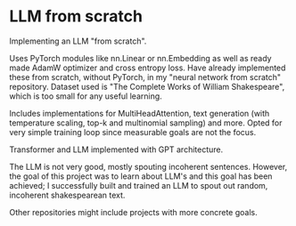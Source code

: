 # LLM from scratch

Implementing an LLM "from scratch". 

Uses PyTorch modules like nn.Linear or nn.Embedding as well as ready made AdamW optimizer and cross entropy loss. Have already implemented these from scratch, without PyTorch, in my "neural network from scratch" repository. Dataset used is "The Complete Works of William Shakespeare", which is too small for any useful learning.

Includes implementations for MultiHeadAttention, text generation (with temperature scaling, top-k and multinomial sampling) and more. Opted for very simple training loop since measurable goals are not the focus.

Transformer and LLM implemented with GPT architecture.

The LLM is not very good, mostly spouting incoherent sentences. However, the goal of this project was to learn about LLM's and this goal has been achieved; I successfully built and trained an LLM to spout out random, incoherent shakespearean text. 

Other repositories might include projects with more concrete goals.

